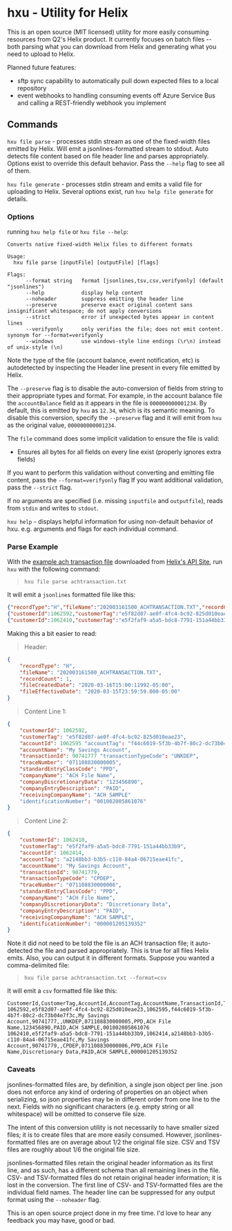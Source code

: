 # hxu - Utility for Helix

This is an open source (MIT licensed) utility for more easily consuming resources from Q2's Helix product.  It currently focuses on batch files -- both parsing what you can download from Helix and generating what you need to upload to Helix.

Planned future features:
- sftp sync capability to automatically pull down expected files to a local repository
- event webhooks to handling consuming events off Azure Service Bus and calling a REST-friendly webhook you implement

## Commands
`hxu file parse` - processes stdin stream as one of the fixed-width files emitted by Helix. Will emit a jsonlines-formatted stream to stdout. Auto detects file content based on file header line and parses appropriately.  Options exist to override this default behavior. Pass the `--help` flag to see all of them.

`hxu file generate` - processes stdin stream and emits a valid file for uploading to Helix.  Several options exist, run `hxu help file generate` for details.

### Options
running `hxu help file` or `hxu file --help`:
```
Converts native fixed-width Helix files to different formats

Usage:
  hxu file parse [inputFile] [outputFile] [flags]

Flags:
      --format string   format [jsonlines,tsv,csv,verifyonly] (default "jsonlines")
      --help            display help content
      --noheader        suppress emitting the header line
      --preserve        preserve exact original content sans insignificant whitespace; do not apply conversions
      --strict          error if unexpected bytes appear in content lines
      --verifyonly      only verifies the file; does not emit content. synonym for --format=verifyonly
      --windows         use windows-style line endings (\r\n) instead of unix-style (\n)
```

Note the type of the file (account balance, event notification, etc) is autodetected by inspecting the Header line present in every file emitted by Helix.

The `--preserve` flag is to disable the auto-conversion of fields from string to their appropriate types and format.  For example, in the account balance file the `accountBalance` field as it appears in the file is `000000000001234`. By default, this is emitted by `hxu` as `12.34`, which is its semantic meaning.  To disable this conversion, specify the `--preserve` flag and it will emit from `hxu` as the original value, `000000000001234`. 

The `file` command does some implicit validation to ensure the file is valid:
- Ensures all bytes for all fields on every line exist (properly ignores extra fields)

If you want to perform this validation without converting and emitting file content, pass the `--format=verifyonly` flag
If you want additional validation, pass the `--strict` flag.

If no arguments are specified (i.e. missing `inputfile` and `outputfile`), reads from `stdin` and writes to `stdout`.

`hxu help` - displays helpful information for using non-default behavior of hxu. e.g. arguments and flags for each individual command.

### Parse Example
With the [example ach transaction file](https://github.com/q2baas/SFTPFileExamples/blob/prod/202003011500_ACHTRANSACTION.TXT) downloaded from [Helix's API Site](https://docs.helix.q2.com/docs), run `hxu` with the following command:

> `hxu file parse achtransaction.txt`

It will emit a `jsonlines` formatted file like this:
```json
{"recordType":"H","fileName":"202003161500_ACHTRANSACTION.TXT","recordCount":1,"fileCreatedDate":"2020-03-16T15:00:11992-05:00","fileEffectiveDate":"2020-03-15T23:59:59.000-05:00"}
{"customerId":1062592,"customerTag":"e5f82d07-ae0f-4fc4-bc92-825d010eae23","accountId":1062595 "accountTag":"f44c6019-5f3b-4b7f-80c2-dc73b04e7f3c","accountName":"My Savings Account","transactionId":90741777 "transactionTypeCode":"UNKDEP","traceNumber":"071108830000005","standardEntryClassCode":"PPD","companyName":"ACH File Name","companyDiscretionaryData":"123456890","companyEntryDescription":"PAID","receivingCompanyName":"ACH SAMPLE" "identificationNumber":"001002005861076"}
{"customerId":1062410,"customerTag":"e5f2faf9-a5a5-bdc8-7791-151a44bb33b9","accountId":1062414,"accountTag":"a2148bb3-b3b5-c110-84a4-06715eae41fc","accountName":"My Savings Account","transactionId":90741779,"transactionTypeCode":"CPDEP","traceNumber":"071108830000006","standardEntryClassCode":"PPD","companyName":"ACH File Name","companyDiscretionaryData":"Discretionary Data","companyEntryDescription":"PAID","receivingCompanyName":"ACH SAMPLE","identificationNumber":"000001205139352"}
```

Making this a bit easier to read:
> Header:
```json
{
    "recordType": "H",
    "fileName": "202003161500_ACHTRANSACTION.TXT",
    "recordCount": 1,
    "fileCreatedDate": "2020-03-16T15:00:11992-05:00",
    "fileEffectiveDate": "2020-03-15T23:59:59.000-05:00"
}
```

> Content Line 1:
```json
{
    "customerId": 1062592,
    "customerTag": "e5f82d07-ae0f-4fc4-bc92-825d010eae23",
    "accountId": 1062595 "accountTag": "f44c6019-5f3b-4b7f-80c2-dc73b04e7f3c",
    "accountName": "My Savings Account",
    "transactionId": 90741777 "transactionTypeCode": "UNKDEP",
    "traceNumber": "071108830000005",
    "standardEntryClassCode": "PPD",
    "companyName": "ACH File Name",
    "companyDiscretionaryData": "123456890",
    "companyEntryDescription": "PAID",
    "receivingCompanyName": "ACH SAMPLE"
    "identificationNumber": "001002005861076"
}
```

> Content Line 2:
```json
{
    "customerId": 1062410,
    "customerTag": "e5f2faf9-a5a5-bdc8-7791-151a44bb33b9",
    "accountId": 1062414,
    "accountTag": "a2148bb3-b3b5-c110-84a4-06715eae41fc",
    "accountName": "My Savings Account",
    "transactionId": 90741779,
    "transactionTypeCode": "CPDEP",
    "traceNumber": "071108830000006",
    "standardEntryClassCode": "PPD",
    "companyName": "ACH File Name",
    "companyDiscretionaryData": "Discretionary Data",
    "companyEntryDescription": "PAID",
    "receivingCompanyName": "ACH SAMPLE",
    "identificationNumber": "000001205139352"
}
```

Note it did not need to be told the file is an ACH transaction file; it auto-detected the file and parsed appropriately. This is true for all files Helix emits.  Also, you can output it in different formats. Suppose you wanted a comma-delimited file:

> `hxu file parse achtransaction.txt --format=csv`

It will emit a `csv` formatted file like this:
```
CustomerId,CustomerTag,AccountId,AccountTag,AccountName,TransactionId,TransactionTag,TransactionTypeCode,TraceNumber,StandardEntryClassCode,CompanyName,CompanyDiscretionaryData,CompanyEntryDescription,ReceivingCompanyName,IdentificationNumber
1062592,e5f82d07-ae0f-4fc4-bc92-825d010eae23,1062595,f44c6019-5f3b-4b7f-80c2-dc73b04e7f3c,My Savings Account,90741777,,UNKDEP,071108830000005,PPD,ACH File Name,123456890,PAID,ACH SAMPLE,001002005861076
1062410,e5f2faf9-a5a5-bdc8-7791-151a44bb33b9,1062414,a2148bb3-b3b5-c110-84a4-06715eae41fc,My Savings Account,90741779,,CPDEP,071108830000006,PPD,ACH File Name,Discretionary Data,PAID,ACH SAMPLE,000001205139352
```

### Caveats
jsonlines-formatted files are, by definition, a single json object per line.  json does not enforce any kind of ordering of properties on an object when serializing, so json properties may be in different order from one line to the next.  Fields with no significant characters (e.g. empty string or all whitespace) will be omitted to conserve file size.

The intent of this conversion utility is not necessarily to have smaller sized files; it is to create files that are more easily consumed. However, jsonlines-formatted files are on average about 1/2 the original file size.  CSV and TSV files are roughly about 1/6 the original file size.

jsonlines-formatted files retain the original header information as its first line, and as such, has a different schema than all remaining lines in the file.  CSV- and TSV-formatted files do not retain original header information; it is lost in the conversion. The first line of CSV- and TSV-formatted files are the individual field names.  The header line can be suppressed for any output format using the `--noheader` flag.

This is an open source project done in my free time. I'd love to hear any feedback you may have, good or bad.